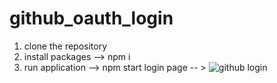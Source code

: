 # github_oauth_login

1. clone the repository
2. install packages  --> npm i
3. run application  --> npm start
login page -- >  ![github login](https://github.com/Richter-Anto/github_oauth_login/assets/99138380/0c10acb4-e562-4721-8a9f-e3dc6ff4eeef)



